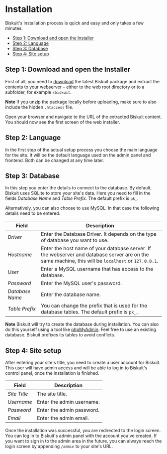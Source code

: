 # Installation
<p class="uk-article-lead">Biskuit's installation process is quick and easy and only takes a few minutes.</p>

<ul class="uk-list">
    <li><a href="#step-1-download-and-open-the-installer">Step 1: Download and open the Installer</a></li>
    <li><a href="#step-2-language">Step 2: Language</a></li>
    <li><a href="#step-3-database">Step 3: Database</a></li>
    <li><a href="#step-4-site-setup">Step 4: Site setup</a></li>
</ul>

## Step 1: Download and open the Installer
First of all, you need to [download](http://biskuit.org/api/download/latest) the latest Biskuit package and extract the contents to your webserver – either to the web root directory or to a subfolder, for example `/biskuit`.

**Note** If you unzip the package locally before uploading, make sure to also include the hidden `.htaccess` file.

Open your browser and navigate to the URL of the extracted Biskuit content. You should now see the first screen of the web installer.

## Step 2: Language
In the first step of the actual setup process you choose the main language for the site. It will be the default language used on the admin panel and frontend. Both can be changed at any time later.

## Step 3: Database
In this step you enter the details to connect to the database. By default, Biskuit uses SQLite to store your site's data. Here you need to fill in the fields _Database Name_ and _Table Prefix_. The default prefix is `pk_`.

Alternatively, you can also choose to use MySQL. In that case the following details need to be entered.

Field           | Description
--------------- | ---------------------------------------------------------------------------------------------------------------------------------------------------
_Driver_        | Enter the Database Driver. It depends on the type of database you want to use.
_Hostname_      | Enter the host name of your database server. If the webserver and database server are on the same machine, this will be `localhost` or `127.0.0.1`.
_User_          | Enter a MySQL username that has access to the database.
_Password_      | Enter the MySQL user's password.
_Database Name_ | Enter the database name.
_Table Prefix_  | You can change the prefix that is used for the database tables. The default prefix is `pk_`.

**Note** Biskuit will try to create the database during installation. You can also do this yourself using a tool like [phpMyAdmin](http://http://www.phpmyadmin.net/). Feel free to use an existing database. Biskuit prefixes its tables to avoid conflicts.

## Step 4: Site setup
After entering your site's title, you need to create a user account for Biskuit. This user will have admin access and will be able to log in to Biskuit's control panel, once the installation is finished.

Field        | Description
------------ | ------------------------
_Site Title_ | The site title.
_Username_   | Enter the admin username.
_Password_   | Enter the admin password.
_Email_      | Enter the admin email.

Once the installation was successful, you are redirected to the login screen. You can log in to Biskuit's admin panel with the account you've created. If you want to sign in to the admin area in the future, you can always reach the login screen by appending `/admin` to your site's URL.
